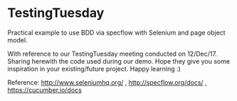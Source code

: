 # TestingTuesday
Practical example to use BDD via specflow with Selenium and page object model.

With reference to our TestingTuesday meeting conducted on 12/Dec/17. Sharing herewith the code used during our demo.
Hope they give you some inspiration in your existing/future project. Happy learning :)

Reference:
http://www.seleniumhq.org/ ,
http://specflow.org/docs/ ,
https://cucumber.io/docs

